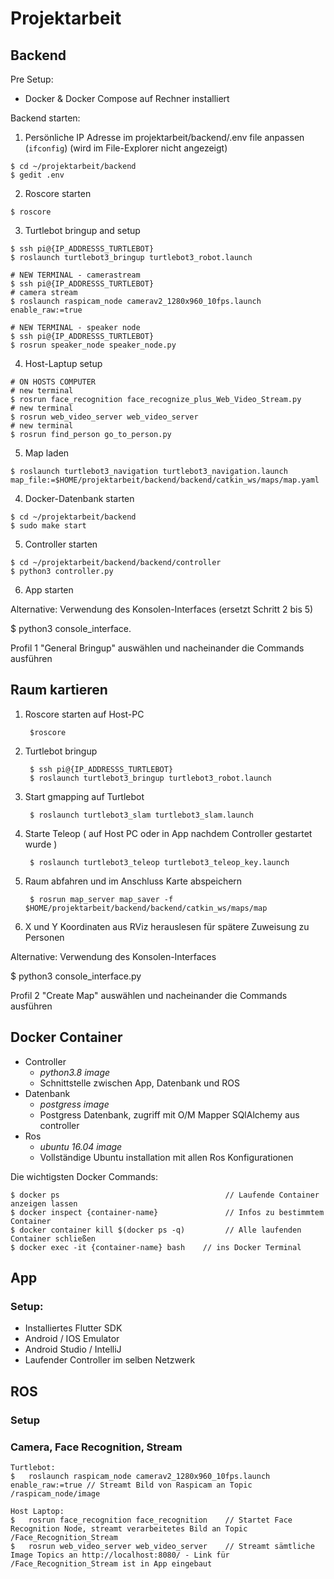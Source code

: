 # Projektarbeit

## Backend

Pre Setup:
  - Docker & Docker Compose auf Rechner installiert

Backend starten:
  1. Persönliche IP Adresse im projektarbeit/backend/.env file anpassen (`ifconfig`) (wird im File-Explorer nicht angezeigt)
  
  	$ cd ~/projektarbeit/backend
	$ gedit .env
  	
  2. Roscore starten
  	
	$ roscore
	
  3. Turtlebot bringup and setup
  
  	$ ssh pi@{IP_ADDRESSS_TURTLEBOT}
	$ roslaunch turtlebot3_bringup turtlebot3_robot.launch
	
	# NEW TERMINAL - camerastream
	$ ssh pi@{IP_ADDRESSS_TURTLEBOT}
	# camera stream
	$ roslaunch raspicam_node camerav2_1280x960_10fps.launch enable_raw:=true
	
	# NEW TERMINAL - speaker node
	$ ssh pi@{IP_ADDRESSS_TURTLEBOT}
	$ rosrun speaker_node speaker_node.py
	
  4. Host-Laptup setup
  
	# ON HOSTS COMPUTER
	# new terminal
	$ rosrun face_recognition face_recognize_plus_Web_Video_Stream.py
	# new terminal
	$ rosrun web_video_server web_video_server
	# new terminal
	$ rosrun find_person go_to_person.py
	
  5. Map laden
  	
	$ roslaunch turtlebot3_navigation turtlebot3_navigation.launch map_file:=$HOME/projektarbeit/backend/backend/catkin_ws/maps/map.yaml 
  
  4. Docker-Datenbank starten

	$ cd ~/projektarbeit/backend
	$ sudo make start
	
  5. Controller starten
  
	$ cd ~/projektarbeit/backend/backend/controller
	$ python3 controller.py
	
  6. App starten

Alternative: Verwendung des Konsolen-Interfaces (ersetzt Schritt 2 bis 5)

  $ python3 console_interface.
  
Profil 1 "General Bringup" auswählen und nacheinander die Commands ausführen


  
  
  
## Raum kartieren
	
1. Roscore starten auf Host-PC
		
		$roscore
	
2. Turtlebot bringup
	
		$ ssh pi@{IP_ADDRESSS_TURTLEBOT}
		$ roslaunch turtlebot3_bringup turtlebot3_robot.launch

3. Start gmapping auf Turtlebot
		
		$ roslaunch turtlebot3_slam turtlebot3_slam.launch
		
4. Starte Teleop ( auf Host PC oder in App nachdem Controller gestartet wurde )
	
		$ roslaunch turtlebot3_teleop turtlebot3_teleop_key.launch
		
5. Raum abfahren und im Anschluss Karte abspeichern
	
		$ rosrun map_server map_saver -f $HOME/projektarbeit/backend/backend/catkin_ws/maps/map
		
6. X und Y Koordinaten aus RViz herauslesen für spätere Zuweisung zu Personen

Alternative: Verwendung des Konsolen-Interfaces  

  $ python3 console_interface.py

Profil 2 "Create Map" auswählen und nacheinander die Commands ausführen




## Docker Container

- Controller
    - _python3.8 image_
    - Schnittstelle zwischen App, Datenbank und ROS
- Datenbank
    - _postgress image_
    - Postgress Datenbank, zugriff mit O/M Mapper SQlAlchemy aus controller
- Ros  
    - _ubuntu 16.04 image_ 
    - Vollständige Ubuntu installation mit allen Ros Konfigurationen


Die wichtigsten Docker Commands:

    $ docker ps                                     // Laufende Container anzeigen lassen
    $ docker inspect {container-name}               // Infos zu bestimmtem Container
    $ docker container kill $(docker ps -q)         // Alle laufenden Container schließen
    $ docker exec -it {container-name} bash    // ins Docker Terminal


## App

### Setup:

- Installiertes Flutter SDK
- Android / IOS Emulator
- Android Studio / IntelliJ
- Laufender Controller im selben Netzwerk


## ROS

### Setup

    

### Camera, Face Recognition, Stream

    Turtlebot:
    $	roslaunch raspicam_node camerav2_1280x960_10fps.launch enable_raw:=true	// Streamt Bild von Raspicam an Topic /raspicam_node/image

    Host Laptop:
    $	rosrun face_recognition face_recognition	// Startet Face Recognition Node, streamt verarbeitetes Bild an Topic /Face_Recognition_Stream 
    $	rosrun web_video_server web_video_server  	// Streamt sämtliche Image Topics an http://localhost:8080/ - Link für /Face_Recognition_Stream ist in App eingebaut
